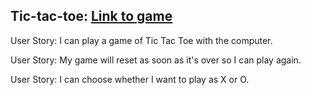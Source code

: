 ## Tic-tac-toe: [Link to game](https://codepen.io/bmariscal/pen/eQZQzq)

User Story: I can play a game of Tic Tac Toe with the computer.

User Story: My game will reset as soon as it's over so I can play again.

User Story: I can choose whether I want to play as X or O.


